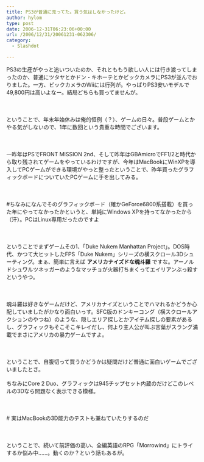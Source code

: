 ```yaml
---
title: PS3が普通に売ってた。買う気はしなかったけど。
author: hylom
type: post
date: 2006-12-31T06:23:06+00:00
url: /2006/12/31/20061231-062306/
category:
  - Slashdot

---
```

PS3の生産がやっと追いついたのか、それとももう欲しい人には行き渡ってしまったのか、普通にツタヤとかドン・キホーテとかビックカメラにPS3が並んでおりました。一方、ビックカメラのWiiには行列が。やっぱりPS3安いモデルで49&#44;800円は高いよなー。結局どちらも買ってませんが。</br>  
</br>   
ということで、年末年始休みは俺的恒例（？）、ゲームの日々。普段ゲームとかやる気がしないので、1年に数回という貴重な時間でございます。</br>  
</br>   
一昨年はPSでFRONT MISSION 2nd、そして昨年はGBAmicroでFF1/2と時代から取り残されてゲームをやっているわけですが、今年はMacBookにWinXPを導入してPCゲームができる環境がやっと整ったということで、昨年買ったグラフィックボードについていたPCゲームに手を出してみる。</br>  
</br>   
#ちなみになんでそのグラフィックボード（確かGeForce6800系搭載）を買った年にやってなかったかというと、単純にWindows XPを持ってなかったから（汗）。PCはLinux専用だったのですよ</br>  
</br>   
ということでまずゲームその1、「Duke Nukem Manhattan Project」。DOS時代、かつて大ヒットしたFPS「Duke Nukem」シリーズの横スクロール3Dシューティング。まぁ、簡単に言えば   **アメリカナイズドな魂斗羅** ですな。アーノルドシュワルツネッガーのようなマッチョが火器打ちまくってエイリアンぶっ殺すというやつ。</br>  
</br>   
魂斗羅は好きなゲームだけど、アメリカナイズということでハマれるかどうか心配していましたがかなり面白いっす。SFC版のドンキーコング（横スクロールアクションのやつね）のような、隠しエリア探しとかアイテム探しの要素があるし、グラフィックもそこそこキレイだし、何より主人公が叫ぶ言葉がスラング満載でまさにアメリカの暴力ゲームですよ。</br>  
</br>   
ということで、自腹切って買うかどうかは疑問だけど普通に面白いゲームでございましたとさ。</br>   
ちなみにCore 2 Duo、グラフィックは945チップセット内蔵のだけどこのレベルの3Dなら問題なく表示できる模様。</br>  
</br>   
\# 実はMacBookの3D能力のテストも兼ねていたりするのだ</br>  
</br>   
ということで、続いて前評価の高い、全編英語のRPG「Morrowind」にトライするか悩み中……。動くのか？という話もあるが。</br>  
</br>

